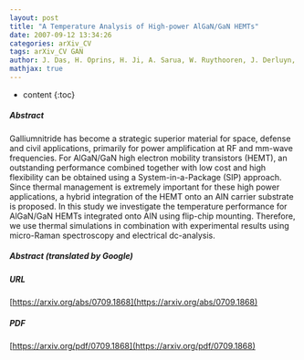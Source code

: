 ```yaml
---
layout: post
title: "A Temperature Analysis of High-power AlGaN/GaN HEMTs"
date: 2007-09-12 13:34:26
categories: arXiv_CV
tags: arXiv_CV GAN
author: J. Das, H. Oprins, H. Ji, A. Sarua, W. Ruythooren, J. Derluyn, M. Kuball, M. Germain, G. Borghs
mathjax: true
---
```


* content
{:toc}

##### Abstract
Galliumnitride has become a strategic superior material for space, defense and civil applications, primarily for power amplification at RF and mm-wave frequencies. For AlGaN/GaN high electron mobility transistors (HEMT), an outstanding performance combined together with low cost and high flexibility can be obtained using a System-in-a-Package (SIP) approach. Since thermal management is extremely important for these high power applications, a hybrid integration of the HEMT onto an AlN carrier substrate is proposed. In this study we investigate the temperature performance for AlGaN/GaN HEMTs integrated onto AlN using flip-chip mounting. Therefore, we use thermal simulations in combination with experimental results using micro-Raman spectroscopy and electrical dc-analysis.

##### Abstract (translated by Google)


##### URL
[https://arxiv.org/abs/0709.1868](https://arxiv.org/abs/0709.1868)

##### PDF
[https://arxiv.org/pdf/0709.1868](https://arxiv.org/pdf/0709.1868)

